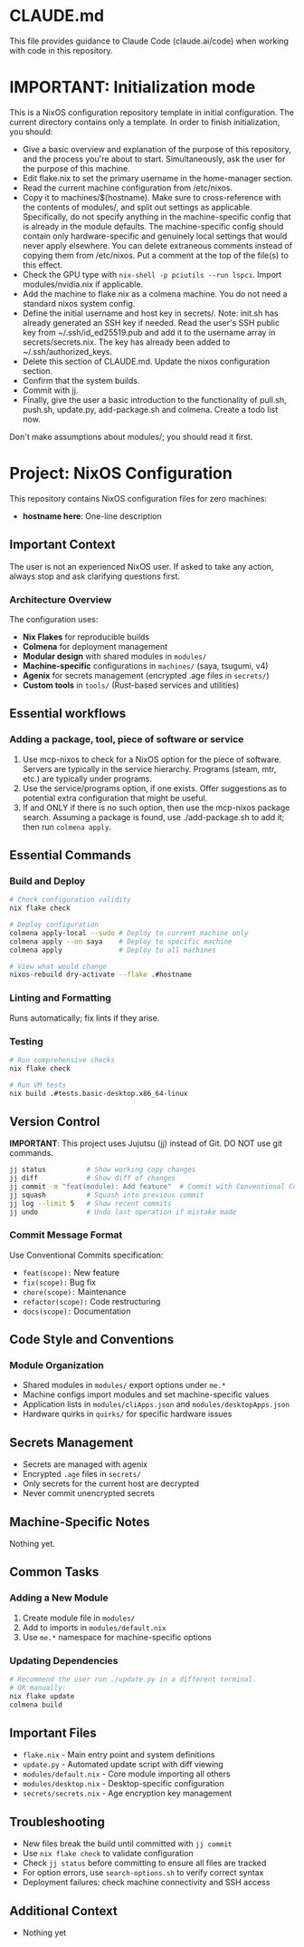 # CLAUDE.md

This file provides guidance to Claude Code (claude.ai/code) when working with code in this repository.

# IMPORTANT: Initialization mode

This is a NixOS configuration repository template in initial configuration.
The current directory contains only a template. In order to finish initialization, you should:
- Give a basic overview and explanation of the purpose of this repository, and the process you're about to start. Simultaneously, ask the user for the purpose of this machine.
- Edit flake.nix to set the primary username in the home-manager section.
- Read the current machine configuration from /etc/nixos.
- Copy it to machines/$(hostname). Make sure to cross-reference with the contents of modules/, and split out settings as applicable. Specifically, do not specify anything in the machine-specific config that is already in the module defaults. The machine-specific config should contain only hardware-specific and genuinely local settings that would never apply elsewhere. You can delete extraneous comments instead of copying them from /etc/nixos. Put a comment at the top of the file(s) to this effect.
- Check the GPU type with `nix-shell -p pciutils --run lspci`. Import modules/nvidia.nix if applicable.
- Add the machine to flake.nix as a colmena machine. You do not need a standard nixos system config.
- Define the initial username and host key in secrets/. Note: init.sh has already generated an SSH key if needed. Read the user's SSH public key from ~/.ssh/id_ed25519.pub and add it to the username array in secrets/secrets.nix. The key has already been added to ~/.ssh/authorized_keys.
- Delete this section of CLAUDE.md. Update the nixos configuration section.
- Confirm that the system builds.
- Commit with jj.
- Finally, give the user a basic introduction to the functionality of pull.sh, push.sh, update.py, add-package.sh and colmena.
Create a todo list now.

Don't make assumptions about modules/; you should read it first.

# Project: NixOS Configuration

This repository contains NixOS configuration files for zero machines:
- **hostname here**: One-line description

## Important Context

The user is not an experienced NixOS user.
If asked to take any action, always stop and ask clarifying questions first.

### Architecture Overview
The configuration uses:
- **Nix Flakes** for reproducible builds
- **Colmena** for deployment management
- **Modular design** with shared modules in `modules/`
- **Machine-specific** configurations in `machines/` (saya, tsugumi, v4)
- **Agenix** for secrets management (encrypted .age files in `secrets/`)
- **Custom tools** in `tools/` (Rust-based services and utilities)

## Essential workflows

### Adding a package, tool, piece of software or service

1. Use mcp-nixos to check for a NixOS option for the piece of software. Servers are typically in the service hierarchy. Programs (steam, mtr, etc.) are typically under programs.
2. Use the service/programs option, if one exists. Offer suggestions as to potential extra configuration that might be useful.
3. If and ONLY if there is no such option, then use the mcp-nixos package search. Assuming a package is found, use ./add-package.sh to add it; then run `colmena apply`.

## Essential Commands

### Build and Deploy
```bash
# Check configuration validity
nix flake check

# Deploy configuration
colmena apply-local --sudo # Deploy to current machine only
colmena apply --on saya    # Deploy to specific machine
colmena apply              # Deploy to all machines

# View what would change
nixos-rebuild dry-activate --flake .#hostname
```

### Linting and Formatting

Runs automatically; fix lints if they arise.

### Testing
```bash
# Run comprehensive checks
nix flake check

# Run VM tests
nix build .#tests.basic-desktop.x86_64-linux
```

## Version Control
**IMPORTANT**: This project uses Jujutsu (jj) instead of Git. DO NOT use git commands.

```bash
jj status          # Show working copy changes
jj diff            # Show diff of changes
jj commit -m "feat(module): Add feature"  # Commit with Conventional Commits format
jj squash          # Squash into previous commit
jj log --limit 5   # Show recent commits
jj undo            # Undo last operation if mistake made
```

### Commit Message Format
Use Conventional Commits specification:
- `feat(scope):` New feature
- `fix(scope):` Bug fix
- `chore(scope):` Maintenance
- `refactor(scope):` Code restructuring
- `docs(scope):` Documentation

## Code Style and Conventions

### Module Organization
- Shared modules in `modules/` export options under `me.*`
- Machine configs import modules and set machine-specific values
- Application lists in `modules/cliApps.json` and `modules/desktopApps.json`
- Hardware quirks in `quirks/` for specific hardware issues

## Secrets Management
- Secrets are managed with agenix
- Encrypted `.age` files in `secrets/`
- Only secrets for the current host are decrypted
- Never commit unencrypted secrets

## Machine-Specific Notes

Nothing yet.

## Common Tasks

### Adding a New Module
1. Create module file in `modules/`
2. Add to imports in `modules/default.nix`
3. Use `me.*` namespace for machine-specific options

### Updating Dependencies
```bash
# Recommend the user run ./update.py in a different terminal.
# OR manually:
nix flake update
colmena build
```

## Important Files
- `flake.nix` - Main entry point and system definitions
- `update.py` - Automated update script with diff viewing
- `modules/default.nix` - Core module importing all others
- `modules/desktop.nix` - Desktop-specific configuration
- `secrets/secrets.nix` - Age encryption key management

## Troubleshooting
- New files break the build until committed with `jj commit`
- Use `nix flake check` to validate configuration
- Check `jj status` before committing to ensure all files are tracked
- For option errors, use `search-options.sh` to verify correct syntax
- Deployment failures: check machine connectivity and SSH access

## Additional Context
- Nothing yet
